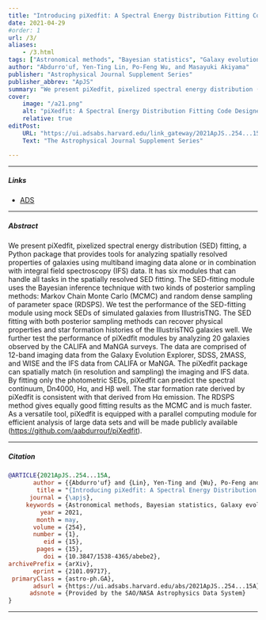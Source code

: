 ```yaml
---
title: "Introducing piXedfit: A Spectral Energy Distribution Fitting Code Designed for Resolved Sources" 
date: 2021-04-29
#order: 1
url: /3/
aliases: 
    - /3.html
tags: ["Astronomical methods", "Bayesian statistics", "Galaxy evolution", "Posterior distribution", "Astrophysics - Astrophysics of Galaxies"]
author: "Abdurro'uf, Yen-Ting Lin, Po-Feng Wu, and Masayuki Akiyama"
publisher: "Astrophysical Journal Supplement Series"
publisher_abbrev: "ApJS"
summary: "We present piXedfit, pixelized spectral energy distribution (SED) fitting, a Python package that provides tools for analyzing spatially resolved properties of galaxies using multiband imaging data alone or in combination with integral field spectroscopy (IFS) data. It has six modules that can handle all tasks in the spatially resolved SED fitting. The SED-fitting module uses the Bayesian inference technique with two kinds of posterior sampling methods: Markov Chain Monte Carlo (MCMC) and random dense sampling of parameter space (RDSPS). We test the performance of the SED-fitting module using mock SEDs of simulated galaxies from IllustrisTNG. The SED fitting with both posterior sampling methods can recover physical properties and star formation histories of the IllustrisTNG galaxies well. We further test the performance of piXedfit modules by analyzing 20 galaxies observed by the CALIFA and MaNGA surveys. The data are comprised of 12-band imaging data from the Galaxy Evolution Explorer, SDSS, 2MASS, and WISE and the IFS data from CALIFA or MaNGA. The piXedfit package can spatially match (in resolution and sampling) the imaging and IFS data. By fitting only the photometric SEDs, piXedfit can predict the spectral continuum, Dn4000, Hα, and Hβ well. The star formation rate derived by piXedfit is consistent with that derived from Hα emission. The RDSPS method gives equally good fitting results as the MCMC and is much faster. As a versatile tool, piXedfit is equipped with a parallel computing module for efficient analysis of large data sets and will be made publicly available (https://github.com/aabdurrouf/piXedfit)."
cover:
    image: "/a21.png"
    alt: "piXedfit: A Spectral Energy Distribution Fitting Code Designed for Resolved Sources"
    relative: true
editPost:
    URL: "https://ui.adsabs.harvard.edu/link_gateway/2021ApJS..254...15A/doi:10.3847/1538-4365/abebe2"
    Text: "The Astrophysical Journal Supplement Series"

---
```


---

##### Links

+ [ADS](https://ui.adsabs.harvard.edu/abs/2021ApJS..254...15A/abstract)

---

##### Abstract

We present piXedfit, pixelized spectral energy distribution (SED) fitting, a Python package that provides tools for analyzing spatially resolved properties of galaxies using multiband imaging data alone or in combination with integral field spectroscopy (IFS) data. It has six modules that can handle all tasks in the spatially resolved SED fitting. The SED-fitting module uses the Bayesian inference technique with two kinds of posterior sampling methods: Markov Chain Monte Carlo (MCMC) and random dense sampling of parameter space (RDSPS). We test the performance of the SED-fitting module using mock SEDs of simulated galaxies from IllustrisTNG. The SED fitting with both posterior sampling methods can recover physical properties and star formation histories of the IllustrisTNG galaxies well. We further test the performance of piXedfit modules by analyzing 20 galaxies observed by the CALIFA and MaNGA surveys. The data are comprised of 12-band imaging data from the Galaxy Evolution Explorer, SDSS, 2MASS, and WISE and the IFS data from CALIFA or MaNGA. The piXedfit package can spatially match (in resolution and sampling) the imaging and IFS data. By fitting only the photometric SEDs, piXedfit can predict the spectral continuum, Dn4000, Hα, and Hβ well. The star formation rate derived by piXedfit is consistent with that derived from Hα emission. The RDSPS method gives equally good fitting results as the MCMC and is much faster. As a versatile tool, piXedfit is equipped with a parallel computing module for efficient analysis of large data sets and will be made publicly available (https://github.com/aabdurrouf/piXedfit).

---

##### Citation

```bibtex
@ARTICLE{2021ApJS..254...15A,
       author = {{Abdurro'uf} and {Lin}, Yen-Ting and {Wu}, Po-Feng and {Akiyama}, Masayuki},
        title = "{Introducing piXedfit: A Spectral Energy Distribution Fitting Code Designed for Resolved Sources}",
      journal = {\apjs},
     keywords = {Astronomical methods, Bayesian statistics, Galaxy evolution, Posterior distribution, 1043, 1900, 594, 1926, Astrophysics - Astrophysics of Galaxies},
         year = 2021,
        month = may,
       volume = {254},
       number = {1},
          eid = {15},
        pages = {15},
          doi = {10.3847/1538-4365/abebe2},
archivePrefix = {arXiv},
       eprint = {2101.09717},
 primaryClass = {astro-ph.GA},
       adsurl = {https://ui.adsabs.harvard.edu/abs/2021ApJS..254...15A},
      adsnote = {Provided by the SAO/NASA Astrophysics Data System}
}
```

---
